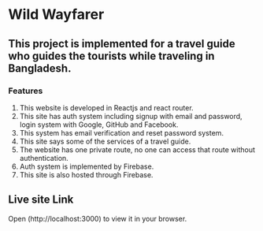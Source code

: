 # Wild Wayfarer

## This project is implemented for a travel guide who guides the tourists while traveling in Bangladesh.

### Features

1. This website is developed in Reactjs and react router.
2. This site has auth system including signup with email and password, login system with Google, GitHub and Facebook.
3. This system has email verification and reset password system.
4. This site says some of the services of a travel guide.
5. The website has one private route, no one can access that route without authentication.
6. Auth system is implemented by Firebase.
7. This site is also hosted through Firebase. 

## Live site Link

Open (http://localhost:3000) to view it in your browser.



